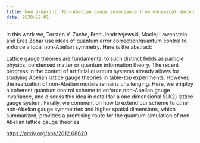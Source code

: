 ```yaml
---
title: New preprint: Non-Abelian gauge invariance from dynamical decoupling
date: 2020-12-01
---
```


In this work we, Torsten V. Zache, Fred Jendrzejewski, Maciej Lewenstein and Erez Zohar use ideas of quantum error correction/quantum control to enforce a local non-Abelian symmetry. Here is the abstract:

Lattice gauge theories are fundamental to such distinct fields as particle physics, condensed matter or quantum information theory. The recent progress in the control of artificial quantum systems already allows for studying Abelian lattice gauge theories in table-top experiments. However, the realization of non-Abelian models remains challenging. Here, we employ a coherent quantum control scheme to enforce non-Abelian gauge invariance, and discuss this idea in detail for a one dimensional SU(2) lattice gauge system. Finally, we comment on how to extend our scheme to other non-Abelian gauge symmetries and higher spatial dimensions, which summarized, provides a promising route for the quantum simulation of non-Abelian lattice gauge theories. 

<!--more-->

https://arxiv.org/abs/2012.08620
